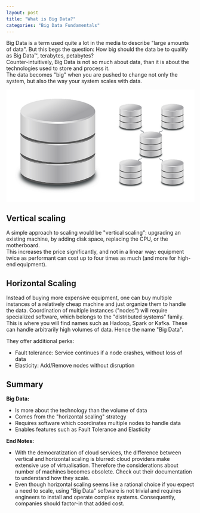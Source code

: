 ```yaml
---
layout: post
title: "What is Big Data?"
categories: "Big Data Fundamentals"
---
```



Big Data is a term used quite a lot in the media to describe "large amounts of data". But this begs the question: How big should the data be to qualify as Big Data™, terabytes, petabytes?  
Counter-intuitively, Big Data is not so much about data, than it is about the technologies used to store and process it.  
The data becomes "big" when you are pushed to change not only the system, but also the way your system scales with data.

![Vertical vs Horizontal Scaling](assets/vertical-horizontal-scaling.png)

## Vertical scaling

A simple approach to scaling would be "vertical scaling": upgrading an existing machine, by adding disk space, replacing the CPU, or the motherboard.  
This increases the price significantly, and not in a linear way: equipment twice as performant can cost up to four times as much (and more for high-end equipment).

## Horizontal Scaling

Instead of buying more expensive equipment, one can buy multiple instances of a relatively cheap machine and just organize them to handle the data.
Coordination of multiple instances ("nodes") will require specialized software, which belongs to the "distributed systems" family. This is where you will find names such as Hadoop, Spark or Kafka. These can handle arbitrarily high volumes of data. Hence the name "Big Data".

They offer additional perks:
- Fault tolerance: Service continues if a node crashes, without loss of data
- Elasticity: Add/Remove nodes without disruption

## Summary
__Big Data:__
- Is more about the technology than the volume of data
- Comes from the "horizontal scaling" strategy
- Requires software which coordinates multiple nodes to handle data
- Enables features such as Fault Tolerance and Elasticity

__End Notes:__
- With the democratization of cloud services, the difference between vertical and horizontal scaling is blurred: cloud providers make extensive use of virtualisation. Therefore the considerations about number of machines becomes obsolete. Check out their documentation to understand how they scale.
- Even though horizontal scaling seems like a rational choice if you expect a need to scale, using "Big Data" software is not trivial and requires engineers to install and operate complex systems. Consequently, companies should factor-in that added cost.
